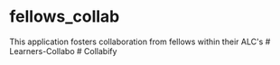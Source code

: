 # fellows_collab
This application fosters collaboration from fellows within their ALC's
#   L e a r n e r s - C o l l a b o  
 #   C o l l a b i f y  
 